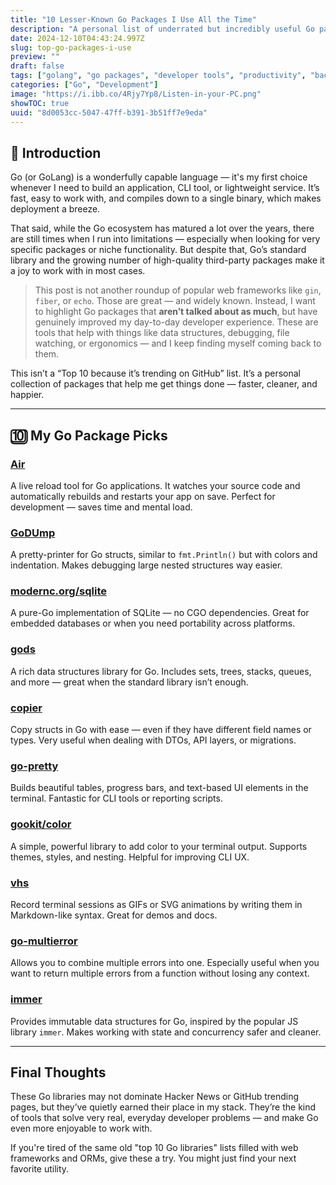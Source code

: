 ```yaml
---
title: "10 Lesser-Known Go Packages I Use All the Time"
description: "A personal list of underrated but incredibly useful Go packages that improve productivity, debugging, and development experience. No web frameworks"
date: 2024-12-10T04:43:24.997Z
slug: top-go-packages-i-use
preview: ""
draft: false
tags: ["golang", "go packages", "developer tools", "productivity", "backend"]
categories: ["Go", "Development"]
image: "https://i.ibb.co/4Rjy7Yp8/Listen-in-your-PC.png"
showTOC: true
uuid: "8d0053cc-5047-47ff-b391-3b51ff7e9eda"
---
```


## 📝 Introduction

Go (or GoLang) is a wonderfully capable language — it's my first choice whenever I need to build an application, CLI tool, or lightweight service. It’s fast, easy to work with, and compiles down to a single binary, which makes deployment a breeze.

That said, while the Go ecosystem has matured a lot over the years, there are still times when I run into limitations — especially when looking for very specific packages or niche functionality. But despite that, Go’s standard library and the growing number of high-quality third-party packages make it a joy to work with in most cases.

> This post is not another roundup of popular web frameworks like `gin`, `fiber`, or `echo`. Those are great — and widely known. Instead, I want to highlight Go packages that **aren’t talked about as much**, but have genuinely improved my day-to-day developer experience. These are tools that help with things like data structures, debugging, file watching, or ergonomics — and I keep finding myself coming back to them.

This isn’t a “Top 10 because it’s trending on GitHub” list. It’s a personal collection of packages that help me get things done — faster, cleaner, and happier.

---

## 🔟 My Go Package Picks

### [Air](https://github.com/cosmtrek/air)  
A live reload tool for Go applications. It watches your source code and automatically rebuilds and restarts your app on save. Perfect for development — saves time and mental load.

### [GoDUmp](https://github.com/k0kubun/pp)  
A pretty-printer for Go structs, similar to `fmt.Println()` but with colors and indentation. Makes debugging large nested structures way easier.

### [modernc.org/sqlite](https://pkg.go.dev/modernc.org/sqlite)  
A pure-Go implementation of SQLite — no CGO dependencies. Great for embedded databases or when you need portability across platforms.

### [gods](https://github.com/emirpasic/gods)  
A rich data structures library for Go. Includes sets, trees, stacks, queues, and more — great when the standard library isn’t enough.

### [copier](https://github.com/jinzhu/copier)  
Copy structs in Go with ease — even if they have different field names or types. Very useful when dealing with DTOs, API layers, or migrations.

### [go-pretty](https://github.com/jedib0t/go-pretty)  
Builds beautiful tables, progress bars, and text-based UI elements in the terminal. Fantastic for CLI tools or reporting scripts.

### [gookit/color](https://github.com/gookit/color)  
A simple, powerful library to add color to your terminal output. Supports themes, styles, and nesting. Helpful for improving CLI UX.

### [vhs](https://github.com/charmbracelet/vhs)  
Record terminal sessions as GIFs or SVG animations by writing them in Markdown-like syntax. Great for demos and docs.

### [go-multierror](https://github.com/hashicorp/go-multierror)  
Allows you to combine multiple errors into one. Especially useful when you want to return multiple errors from a function without losing any context.

### [immer](https://github.com/benbjohnson/immutable)  
Provides immutable data structures for Go, inspired by the popular JS library `immer`. Makes working with state and concurrency safer and cleaner.

---

## Final Thoughts

These Go libraries may not dominate Hacker News or GitHub trending pages, but they’ve quietly earned their place in my stack. They’re the kind of tools that solve very real, everyday developer problems — and make Go even more enjoyable to work with.

If you're tired of the same old "top 10 Go libraries" lists filled with web frameworks and ORMs, give these a try. You might just find your next favorite utility.

